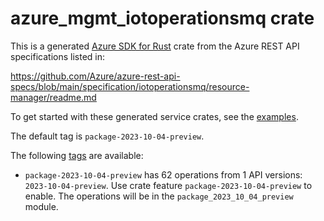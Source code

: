# azure_mgmt_iotoperationsmq crate

This is a generated [Azure SDK for Rust](https://github.com/Azure/azure-sdk-for-rust) crate from the Azure REST API specifications listed in:

https://github.com/Azure/azure-rest-api-specs/blob/main/specification/iotoperationsmq/resource-manager/readme.md

To get started with these generated service crates, see the [examples](https://github.com/Azure/azure-sdk-for-rust/blob/main/services/README.md#examples).

The default tag is `package-2023-10-04-preview`.

The following [tags](https://github.com/Azure/azure-sdk-for-rust/blob/main/services/tags.md) are available:

- `package-2023-10-04-preview` has 62 operations from 1 API versions: `2023-10-04-preview`. Use crate feature `package-2023-10-04-preview` to enable. The operations will be in the `package_2023_10_04_preview` module.